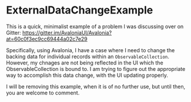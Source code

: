 # ExternalDataChangeExample

This is a quick, minimalist example of a problem I was discussing over on Gitter: https://gitter.im/AvaloniaUI/Avalonia?at=60c0f3ec9cc69444a02c7e29

Specifically, using Avalonia, I have a case where I need to change the backing data for individual records within an `ObservableCollection`.  However, my chnages are not being reflected in the UI which the ObservableCollection is bound to.  I am trying to figure out the appropriate way to accomplish this data change, with the UI updating properly.

I will be removing this example, when it is of no further use, but until then, you are welcome to comment.
